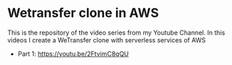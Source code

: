 # Wetransfer clone in AWS

This is the repository of the video series from my Youtube Channel. In this videos I create a WeTransfer clone with serverless services of AWS

- Part 1: https://youtu.be/2FtvimC8qQU

